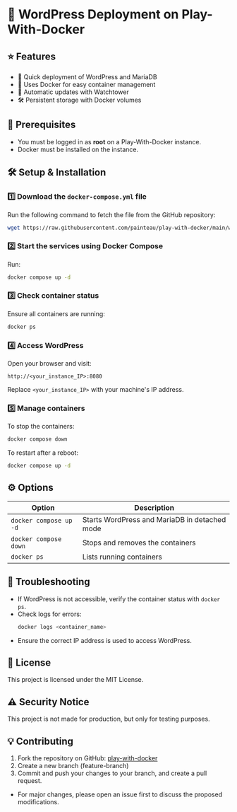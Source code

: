 # 📢 WordPress Deployment on Play-With-Docker

## ⭐ Features
- 🚀 Quick deployment of WordPress and MariaDB
- 🐳 Uses Docker for easy container management
- 🔄 Automatic updates with Watchtower
- 🛠 Persistent storage with Docker volumes

## 📌 Prerequisites
- You must be logged in as **root** on a Play-With-Docker instance.
- Docker must be installed on the instance.

## 🛠 Setup & Installation

### 1️⃣ Download the `docker-compose.yml` file
Run the following command to fetch the file from the GitHub repository:

```bash
wget https://raw.githubusercontent.com/painteau/play-with-docker/main/wordpress/docker-compose.yml
```

### 2️⃣ Start the services using Docker Compose
Run:

```bash
docker compose up -d
```

### 3️⃣ Check container status
Ensure all containers are running:

```bash
docker ps
```

### 4️⃣ Access WordPress
Open your browser and visit:

```
http://<your_instance_IP>:8080
```

Replace `<your_instance_IP>` with your machine's IP address.

### 5️⃣ Manage containers
To stop the containers:

```bash
docker compose down
```

To restart after a reboot:

```bash
docker compose up -d
```

## ⚙ Options

| Option | Description |
|--------|-------------|
| `docker compose up -d` | Starts WordPress and MariaDB in detached mode |
| `docker compose down` | Stops and removes the containers |
| `docker ps` | Lists running containers |

## 🔧 Troubleshooting
- If WordPress is not accessible, verify the container status with `docker ps`.
- Check logs for errors:
  ```bash
  docker logs <container_name>
  ```
- Ensure the correct IP address is used to access WordPress.

## 📜 License
This project is licensed under the MIT License.

## ⚠ Security Notice
This project is not made for production, but only for testing purposes.

## 💡 Contributing
1. Fork the repository on GitHub: [play-with-docker](https://github.com/painteau/play-with-docker)
2. Create a new branch (feature-branch)
3. Commit and push your changes to your branch, and create a pull request.
- For major changes, please open an issue first to discuss the proposed modifications.

